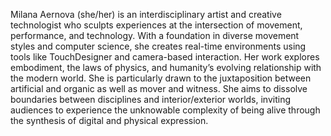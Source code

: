 Milana Aernova (she/her) is an interdisciplinary artist and creative technologist who sculpts experiences at the intersection of movement, performance, and technology. With a foundation in diverse movement styles and computer science, she creates real-time environments using tools like TouchDesigner and camera-based interaction. Her work explores embodiment, the laws of physics, and humanity’s evolving relationship with the modern world. She is particularly drawn to the juxtaposition between artificial and organic as well as mover and witness. She aims to dissolve boundaries between disciplines and interior/exterior worlds, inviting audiences to experience the unknowable complexity of being alive through the synthesis of digital and physical expression.